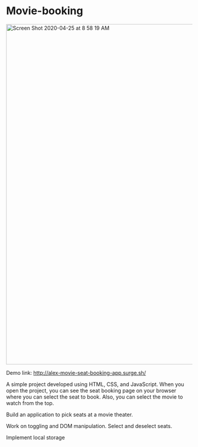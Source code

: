# Movie-booking

<img width="921" alt="Screen Shot 2020-04-25 at 8 58 19 AM" src="https://user-images.githubusercontent.com/58659536/80282003-06e84080-86dd-11ea-8f03-9e5f6290249e.png">

Demo link: http://alex-movie-seat-booking-app.surge.sh/


A simple project developed using HTML, CSS, and JavaScript. When you open the project, you can see the seat booking page on your browser where you can select the seat to book. Also, you can select the movie to watch from the top.


Build an application to pick seats at a movie theater.

Work on toggling and DOM manipulation. Select and deselect seats.

Implement local storage

